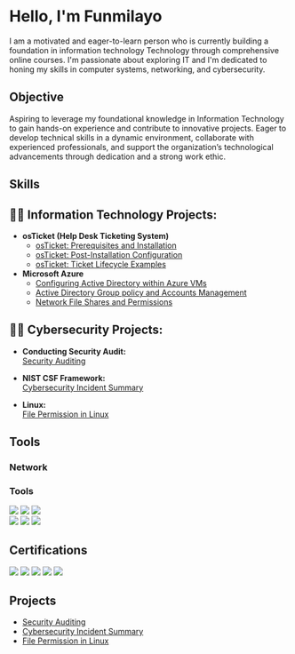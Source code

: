 # Hello, I'm Funmilayo
I am a motivated and eager-to-learn person who is currently building a foundation in information technology Technology through  comprehensive online courses. I'm passionate about exploring IT and I'm dedicated to honing my skills in computer systems, networking, and cybersecurity.

## Objective
Aspiring to leverage my foundational knowledge in Information Technology to gain hands-on experience and contribute to innovative projects. Eager to develop technical skills in a dynamic environment, collaborate with experienced professionals, and support the organization’s technological advancements through dedication and a strong work ethic.

## Skills

<h2>👨‍💻 Information Technology Projects:</h2>

- <b>osTicket (Help Desk Ticketing System)</b>
  - [osTicket: Prerequisites and Installation](https://github.com/funmibam/osticket-prereqs)
  - [osTicket: Post-Installation Configuration](https://github.com/funmibam/post-install-config)
  - [osTicket: Ticket Lifecycle Examples](https://github.com/funmibam/ticket-lifecycle)
- <b>Microsoft Azure</b>
  - [Configuring Active Directory within Azure VMs](https://github.com/funmibam/configure-ad)
  - [Active Directory Group policy and Accounts Management ](https://github.com/funmibam/active-directory-group-policy-management)
  - [Network File Shares and Permissions](https://github.com/funmibam/network-file-shares-and-permissions)
    

<h2>👨‍💻 Cybersecurity Projects:</h2>

- **Conducting Security Audit:**  
  [Security Auditing](https://github.com/funmibam/Security-Auditing)

- **NIST CSF Framework:**  
  [Cybersecurity Incident Summary](https://github.com/funmibam/Cybersecurity-Incident-Summary-)

- **Linux:**  
  [File Permission in Linux](https://docs.google.com/document/d/1XtuN2CtIExZvnQ44gdFQn-vmT0JX3ji5mAwmp2IoX8E/edit)



## Tools


### Network







### Tools

<div>
    <img src="https://img.shields.io/badge/-Cisco%20Packet%20Tracer-1A9CD2?&style=for-the-badge&logo=Cisco&logoColor=white" />
    <img src="https://img.shields.io/badge/-NETLAB%2B-009639?&style=for-the-badge&logo=NetLab&logoColor=white" />
    <img src="https://img.shields.io/badge/-Microsoft%20Azure-0078D4?&style=for-the-badge&logo=Microsoft%20Azure&logoColor=white" />
</div>

<div>
    <img src="https://img.shields.io/badge/-Wireshark-1679A7?&style=for-the-badge&logo=Wireshark&logoColor=white" />
    <img src="https://img.shields.io/badge/-Suricata-EF3B2D?&style=for-the-badge&logo=Suricata&logoColor=white" />
    <img src="https://img.shields.io/badge/-Zeek-777BB4?&style=for-the-badge&logo=Zeek&logoColor=white" />
</div>



## Certifications
<div>
<img src="https://img.shields.io/badge/-Security%2B-FF0000?&style=for-the-badge&logo=CompTIA&logoColor=white" />
<img src="https://img.shields.io/badge/-Network%2B-007ACC?&style=for-the-badge&logo=CompTIA&logoColor=white" />
<img src="https://img.shields.io/badge/-A%2B-4D4D4D?&style=for-the-badge&logo=CompTIA&logoColor=white" />
<img src="https://img.shields.io/badge/-CDSA-006400?&style=for-the-badge&logoColor=white" />
<img src="https://img.shields.io/badge/-CCD-000080?&style=for-the-badge&logoColor=white" />
</div>

## Projects
- <a href="https://github.com/funmibam/Security-Auditing">Security Auditing</a>
- <a href="https://github.com/funmibam/Cybersecurity-Incident-Summary-">Cybersecurity Incident Summary</a>
- <a href="https://docs.google.com/document/d/1XtuN2CtIExZvnQ44gdFQn-vmT0JX3ji5mAwmp2IoX8E/edit">File Permission in Linux</a>


